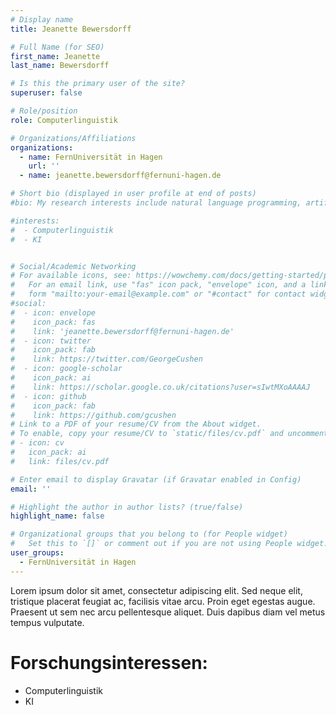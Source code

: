 ```yaml
---
# Display name
title: Jeanette Bewersdorff

# Full Name (for SEO)
first_name: Jeanette
last_name: Bewersdorff

# Is this the primary user of the site?
superuser: false

# Role/position
role: Computerlinguistik

# Organizations/Affiliations
organizations:
  - name: FernUniversität in Hagen
    url: ''
  - name: jeanette.bewersdorff@fernuni-hagen.de

# Short bio (displayed in user profile at end of posts)
#bio: My research interests include natural language programming, artificial intelligence and data visualization.

#interests:
#  - Computerlinguistik
#  - KI


# Social/Academic Networking
# For available icons, see: https://wowchemy.com/docs/getting-started/page-builder/#icons
#   For an email link, use "fas" icon pack, "envelope" icon, and a link in the
#   form "mailto:your-email@example.com" or "#contact" for contact widget.
#social:
#  - icon: envelope
#    icon_pack: fas
#    link: 'jeanette.bewersdorff@fernuni-hagen.de'
#  - icon: twitter
#    icon_pack: fab
#    link: https://twitter.com/GeorgeCushen
#  - icon: google-scholar
#    icon_pack: ai
#    link: https://scholar.google.co.uk/citations?user=sIwtMXoAAAAJ
#  - icon: github
#    icon_pack: fab
#    link: https://github.com/gcushen
# Link to a PDF of your resume/CV from the About widget.
# To enable, copy your resume/CV to `static/files/cv.pdf` and uncomment the lines below.
# - icon: cv
#   icon_pack: ai
#   link: files/cv.pdf

# Enter email to display Gravatar (if Gravatar enabled in Config)
email: ''

# Highlight the author in author lists? (true/false)
highlight_name: false

# Organizational groups that you belong to (for People widget)
#   Set this to `[]` or comment out if you are not using People widget.
user_groups:
  - FernUniversität in Hagen
---
```


Lorem ipsum dolor sit amet, consectetur adipiscing elit. Sed neque elit, tristique placerat feugiat ac, facilisis vitae arcu. Proin eget egestas augue. Praesent ut sem nec arcu pellentesque aliquet. Duis dapibus diam vel metus tempus vulputate. <br>

# Forschungsinteressen:
- Computerlinguistik
- KI
